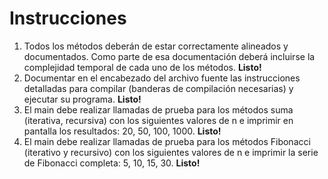 # Instrucciones

1. Todos los métodos deberán de estar correctamente alineados y documentados. Como parte de esa documentación deberá incluirse la complejidad temporal de cada uno de los métodos. **Listo!**
2. Documentar en el encabezado del archivo fuente las instrucciones detalladas para compilar (banderas de compilación necesarias) y ejecutar su programa. **Listo!**
3. El main debe realizar llamadas de prueba para los métodos suma (iterativa, recursiva) con los siguientes valores de n e imprimir en pantalla los resultados: 20, 50, 100, 1000. **Listo!**
4. El main debe realizar llamadas de prueba para los métodos Fibonacci (iterativo y recursivo) con los siguientes valores de n e imprimir la serie de Fibonacci completa: 5, 10, 15, 30. **Listo!**
